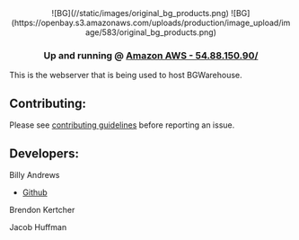 <center> 
![BG](//static/images/original_bg_products.png)
![BG](https://openbay.s3.amazonaws.com/uploads/production/image_upload/image/583/original_bg_products.png)


### Up and running @ [Amazon AWS - 54.88.150.90/](http://54.88.150.90/)
</center>

This is the webserver that is being used to host BGWarehouse.

## Contributing:
Please see [contributing guidelines](CONTRIBUTING.md) before reporting an issue.


## Developers:
Billy Andrews
- [Github](https://github.com/wandrews1)

Brendon Kertcher

Jacob Huffman
